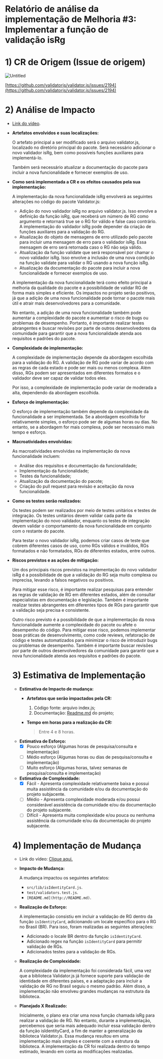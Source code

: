 # Relatório de análise da implementação de Melhoria #3: Implementar a função de validação isRg

# **1)** CR de Origem (Issue de origem)

![Untitled](https://i.imgur.com/gsbg204.png)

[https://github.com/validatorjs/validator.js/issues/2194](https://github.com/validatorjs/validator.js/issues/2194)

# 2) Análise de Impacto

- [Link do vídeo](https://youtu.be/RTTbbU0oMWY).

- **Artefatos envolvidos e suas localizações:**
    
    O artefato principal a ser modificado será o arquivo validator.js, localizado no diretório principal do pacote. Será necessário adicionar o novo validador isRg, bem como possíveis funções auxiliares para implementá-lo.
    
    Também será necessário atualizar a documentação do pacote para incluir a nova funcionalidade e fornecer exemplos de uso.
    
- **Como será implementada a CR e os efeitos causados pela sua implementação:**
    
    A implementação da nova funcionalidade isRg envolverá as seguintes alterações no código do pacote Validator.js:
    
    - Adição do novo validador isRg no arquivo validator.js. Isso envolve a definição da função isRg, que receberá um número de RG como argumento e retornará true se o RG for válido e false caso contrário. A implementação do validador isRg pode depender da criação de funções auxiliares para a validação do RG.
    - Atualização do objeto de mensagens de erro utilizado pelo pacote para incluir uma mensagem de erro para o validador isRg. Essa mensagem de erro será retornada caso o RG não seja válido.
    - Atualização da função validate que será responsável por chamar o novo validador isRg. Isso envolve a inclusão de uma nova condição na função validate para validar o RG usando a nova função isRg.
    - Atualização da documentação do pacote para incluir a nova funcionalidade e fornecer exemplos de uso.
    
    A implementação da nova funcionalidade terá como efeito principal a melhoria da qualidade do pacote e a possibilidade de validar RG de forma mais simples e eficiente. Os impactos no projeto serão positivos, já que a adição de uma nova funcionalidade pode tornar o pacote mais útil e atrair mais desenvolvedores para a comunidade.
    
    No entanto, a adição de uma nova funcionalidade também pode aumentar a complexidade do pacote e aumentar o risco de bugs ou problemas de desempenho. Portanto, é importante realizar testes abrangentes e buscar revisões por parte de outros desenvolvedores da comunidade para garantir que a nova funcionalidade atenda aos requisitos e padrões do pacote.
    
- **Complexidade de implementação:**
    
    A complexidade de implementação depende da abordagem escolhida para a validação do RG. A validação de RG pode variar de acordo com as regras de cada estado e pode ser mais ou menos complexa. Além disso, RGs podem ser apresentados em diferentes formatos e o validador deve ser capaz de validar todos eles.
    
    Por isso, a complexidade de implementação pode variar de moderada a alta, dependendo da abordagem escolhida.
    
- **Esforço de implementação:**
    
    O esforço de implementação também depende da complexidade da funcionalidade a ser implementada. Se a abordagem escolhida for relativamente simples, o esforço pode ser de algumas horas ou dias. No entanto, se a abordagem for mais complexa, pode ser necessário mais tempo e esforço.
    
- ******************************************************Macroatividades envolvidas:******************************************************
    
    As macroatividades envolvidas na implementação da nova funcionalidade incluem:
    
    - Análise dos requisitos e documentação da funcionalidade;
    - Implementação da funcionalidade;
    - Testes da funcionalidade;
    - Atualização da documentação do pacote;
    - Criação do pull request para revisão e aceitação da nova funcionalidade.
- **Como os testes serão realizados:**
    
    Os testes podem ser realizados por meio de testes unitários e testes de integração. Os testes unitários devem validar cada parte da implementação do novo validador, enquanto os testes de integração devem validar o comportamento da nova funcionalidade em conjunto com o restante do pacote.
    
    Para testar o novo validador isRg, podemos criar casos de teste que cobrem diferentes casos de uso, como RGs válidos e inválidos, RGs formatados e não formatados, RGs de diferentes estados, entre outros.
    
- **Riscos previstos e as ações de mitigação:**
    
    Um dos principais riscos previstos na implementação do novo validador isRg é a possibilidade de que a validação do RG seja muito complexa ou imprecisa, levando a falsos negativos ou positivos.
    
    Para mitigar esse risco, é importante realizar pesquisas para entender as regras de validação de RG em diferentes estados, além de consultar especialistas em documentação e legislação. Também é importante realizar testes abrangentes em diferentes tipos de RGs para garantir que a validação seja precisa e consistente.
    
    Outro risco previsto é a possibilidade de que a implementação da nova funcionalidade aumente a complexidade do pacote ou afete o desempenho do código. Para mitigar esse risco, podemos implementar boas práticas de desenvolvimento, como code reviews, refatoração de código e testes automatizados para minimizar o risco de introduzir bugs ou problemas de desempenho. Também é importante buscar revisões por parte de outros desenvolvedores da comunidade para garantir que a nova funcionalidade atenda aos requisitos e padrões do pacote.
    
    # 3) Estimativa de Implementação
    
    - **Estimativa de Impacto de mudança:**
        - ******************************************************************************Artefatos que serão impactados pela CR:******************************************************************************
            1. Código fonte: arquivo index.js;
            2. Documentação: [Readme.md](http://Readme.md) do projeto;
        - ******************************************************************************Tempo em horas para a realização da CR:******************************************************************************
            
            > Entre 4 e 8 horas.
            > 
    - **Estimativa de Esforço:**
        - [x]  Pouco esforço (Algumas horas de pesquisa/consulta e implementação)
        - [ ]  Médio esforço (Algumas horas ou dias de pesquisa/consulta e implementação)
        - [ ]  Muito esforço (Algumas horas, talvez semanas de pesquisa/consulta e implementação)
    - **Estimativa de Complexidade:**
        - [x]  Fácil - Apresenta complexidade relativamente baixa e possui muita assistência da comunidade e/ou da documentação do projeto subjacente.
        - [ ]  Médio - Apresenta complexidade moderada e/ou possui considerável assistência da comunidade e/ou da documentação do projeto subjacente.
        - [ ]  Difícil - Apresenta muita complexidade e/ou pouca ou nenhuma assistência da comunidade e/ou da documentação do projeto subjacente.
    
    # 4) Implementação de Mudança
    
    - Link do vídeo: [Clique aqui.](https://youtu.be/HRaoD9NuwkM)
    
    - **Impacto de Mudança:**
        
        A mudança impactou os seguintes artefatos:
        
        - `src/lib/isIdentityCard.js`.
        - `test/validators.test.js`.
        - `[README.md](http://README.md)`.
    - **Realização de Esforço:**
        
        A implementação consistiu em incluir a validação de RG dentro da função `isIdentityCard`, adicionando um locale específico para o RG no Brasil (BR). Para isso, foram realizadas as seguintes alterações:
        
        - Adicionado o locale BR dentro da função `isIdentityCard`.
        - Adicionado regex na função `isIdentityCard` para permitir validação de RGs.
        - Adicionados testes para a validação de RGs.
    - **Realização de Complexidade:**
        
        A complexidade da implementação foi considerada fácil, uma vez que a biblioteca Validator.js já fornece suporte para validação de identidade em diferentes países, e a adaptação para incluir a validação de RG no Brasil seguiu o mesmo padrão. Além disso, a implementação não envolveu grandes mudanças na estrutura da biblioteca.
        
    - **Planejado X Realizado:**
        
        Inicialmente, o plano era criar uma nova função chamada isRg para realizar a validação de RG. No entanto, durante a implementação, percebemos que seria mais adequado incluir essa validação dentro da função isIdentityCard, a fim de manter a generalização da biblioteca Validator.js. Essa mudança resultou em uma implementação mais simples e coerente com a estrutura da biblioteca. A implementação da CR foi realizada dentro do tempo estimado, levando em conta as modificações realizadas.